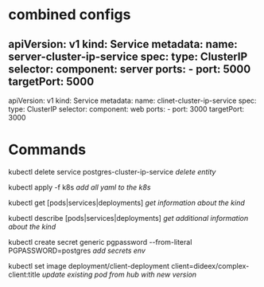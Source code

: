 # combined configs
apiVersion: v1
kind: Service
metadata:
  name: server-cluster-ip-service
spec:
  type: ClusterIP
  selector:
    component: server
  ports:
    - port: 5000
      targetPort: 5000
---
apiVersion: v1
kind: Service
metadata:
  name: clinet-cluster-ip-service
spec:
  type: ClusterIP
  selector:
    component: web
  ports:
    - port: 3000
      targetPort: 3000


# Commands

kubectl delete service postgres-cluster-ip-service
  _delete entity_

kubectl apply -f k8s
  _add all yaml to the k8s_

kubectl get [pods|services|deployments]
  _get information about the kind_

kubectl describe [pods|services|deployments]
  _get additional information about the kind_

kubectl create secret generic pgpassword --from-literal PGPASSWORD=postgres
  _add secrets env_

kubectl set image deployment/client-deployment client=dideex/complex-client:title
  _update existing pod from hub with new version_